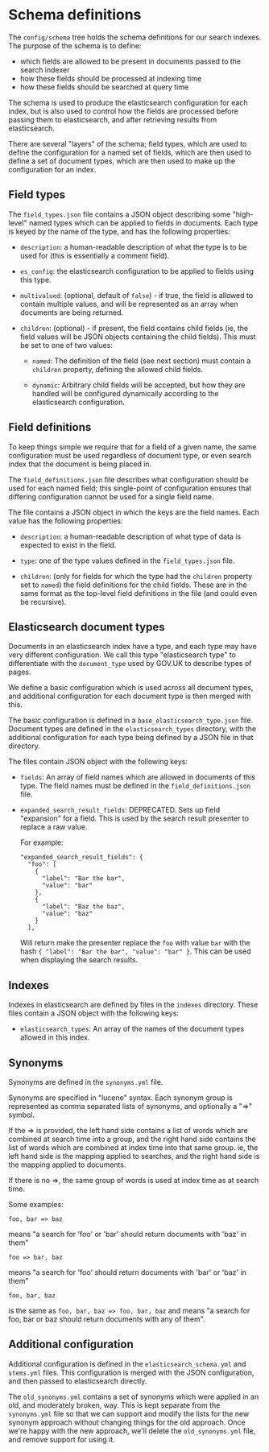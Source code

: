 # Schema definitions

The `config/schema` tree holds the schema definitions for our search indexes.
The purpose of the schema is to define:

 - which fields are allowed to be present in documents passed to the search
   indexer
 - how these fields should be processed at indexing time
 - how these fields should be searched at query time

The schema is used to produce the elasticsearch configuration for each index,
but is also used to control how the fields are processed before passing them to
elasticsearch, and after retrieving results from elasticsearch.

There are several "layers" of the schema; field types, which are used to define
the configuration for a named set of fields, which are then used to define a
set of document types, which are then used to make up the configuration for an
index.

## Field types

The `field_types.json` file contains a JSON object describing some "high-level"
named types which can be applied to fields in documents.  Each type is keyed by
the name of the type, and has the following properties:

 - `description`: a human-readable description of what the type is to be used
   for (this is essentially a comment field).

 - `es_config`: the elasticsearch configuration to be applied to fields using
   this type.

 - `multivalued`: (optional, default of `false`) - if true, the field is
   allowed to contain multiple values, and will be represented as an array when
   documents are being returned.

 - `children`: (optional) - if present, the field contains child fields (ie,
   the field values will be JSON objects containing the child fields).  This
   must be set to one of two values:

   - `named`: The definition of the field (see next section) must contain a
     `children` property, defining the allowed child fields.

   - `dynamic`: Arbitrary child fields will be accepted, but how they are
     handled will be configured dynamically according to the elasticsearch
     configuration.

## Field definitions

To keep things simple we require that for a field of a given name, the same
configuration must be used regardless of document type, or even search index
that the document is being placed in.

The `field_definitions.json` file describes what configuration should be used
for each named field; this single-point of configuration ensures that differing
configuration cannot be used for a single field name.

The file contains a JSON object in which the keys are the field names.  Each
value has the following properties:

 - `description`: a human-readable description of what type of data is expected
   to exist in the field.

 - `type`: one of the type values defined in the `field_types.json` file.

 - `children`: (only for fields for which the type had the `children` property
   set to `named`) the field definitions for the child fields.  These are in
   the same format as the top-level field definitions in the file (and could
   even be recursive).

## Elasticsearch document types

Documents in an elasticsearch index have a type, and each type may have very
different configuration. We call this type "elasticsearch type" to differentiate
with the `document_type` used by GOV.UK to describe types of pages.

We define a  basic configuration which is used across all document types, and
additional configuration for each document type is then merged with this.

The basic configuration is defined in a `base_elasticsearch_type.json` file.
Document types are defined in the `elasticsearch_types` directory, with the
additional configuration for each type being defined by a JSON file in that
directory.

The files contain JSON object with the following keys:

 - `fields`: An array of field names which are allowed in documents of this
   type.  The field names must be defined in the `field_definitions.json` file.

 - `expanded_search_result_fields`: DEPRECATED. Sets up field "expansion" for a
    field. This is used by the search result presenter to replace a raw value.

    For example:

    ```
    "expanded_search_result_fields": {
      "foo": [
        {
          "label": "Bar the bar",
          "value": "bar"
        },
        {
          "label": "Baz the baz",
          "value": "baz"
        }
      ],
    ```

    Will return make the presenter replace the `foo` with value `bar`
    with the hash `{ "label": "Bar the bar", "value": "bar" }`. This can be used
    when displaying the search results.

## Indexes

Indexes in elasticsearch are defined by files in the `indexes` directory.
These files contain a JSON object with the following keys:

 - `elasticsearch_types`: An array of the names of the document types allowed in this index.

## Synonyms

Synonyms are defined in the `synonyms.yml` file.

Synonyms are specified in "lucene" syntax.  Each synonym group is represented
as comma separated lists of synonyms, and optionally a "=>" symbol.

If the => is provided, the left hand side contains a list of words which are
combined at search time into a group, and the right hand side contains the list
of words which are combined at index time into that same group.  ie, the left
hand side is the mapping applied to searches, and the right hand side is the
mapping applied to documents.

If there is no =>, the same group of words is used at index time as at
search time.

Some examples:

    foo, bar => baz

means "a search for 'foo' or 'bar' should return documents with 'baz' in them"

    foo => bar, baz

means "a search for 'foo' should return documents with 'bar' or 'baz' in them"

    foo, bar, baz

is the same as `foo, bar, baz => foo, bar, baz` and means "a search for
foo, bar or baz should return documents with any of them".

## Additional configuration

Additional configuration is defined in the `elasticsearch_schema.yml` and
`stems.yml` files.  This configuration is merged with the JSON configuration,
and then passed to elasticsearch directly.

The `old_synonyms.yml` contains a set of synonyms which were applied in an old,
and moderately broken, way.  This is kept separate from the `synonyms.yml` file
so that we can support and modify the lists for the new synonym approach
without changing things for the old approach.  Once we're happy with the new
approach, we'll delete the `old_synonyms.yml` file, and remove support for
using it.
